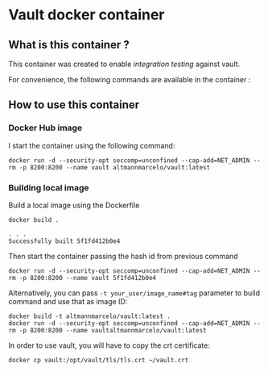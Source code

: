 # Vault docker container

## What is this container ?

This container was created to enable *integration testing* against vault.


For convenience, the following commands are available in the container :

## How to use this container

### Docker Hub image
I start the container using the following command:


```
docker run -d --security-opt seccomp=unconfined --cap-add=NET_ADMIN --rm -p 8200:8200 --name vault altmannmarcelo/vault:latest
```


### Building local image

Build a local image using the Dockerfile

```
docker build .

. . .
Successfully built 5f1fd412b0e4

```

Then start the container passing the hash id from previous command

```
docker run -d --security-opt seccomp=unconfined --cap-add=NET_ADMIN --rm -p 8200:8200 --name vault 5f1fd412b0e4
```

Alternatively, you can pass `-t your_user/image_name#tag` parameter to build command and use that as image ID:

```
docker build -t altmannmarcelo/vault:latest .
docker run -d --security-opt seccomp=unconfined --cap-add=NET_ADMIN --rm -p 8200:8200 --name vaultaltmannmarcelo/vault:latest
```

In order to use vault, you will have to copy the crt certificate:


```
docker cp vault:/opt/vault/tls/tls.crt ~/vault.crt
```

